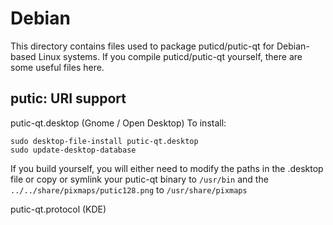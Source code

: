 
Debian
====================
This directory contains files used to package puticd/putic-qt
for Debian-based Linux systems. If you compile puticd/putic-qt yourself, there are some useful files here.

## putic: URI support ##


putic-qt.desktop  (Gnome / Open Desktop)
To install:

	sudo desktop-file-install putic-qt.desktop
	sudo update-desktop-database

If you build yourself, you will either need to modify the paths in
the .desktop file or copy or symlink your putic-qt binary to `/usr/bin`
and the `../../share/pixmaps/putic128.png` to `/usr/share/pixmaps`

putic-qt.protocol (KDE)


